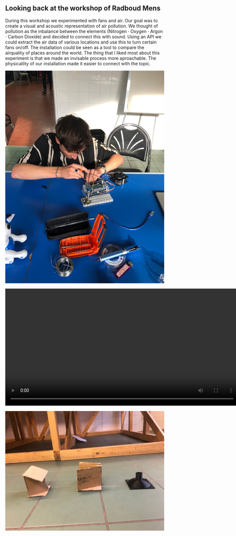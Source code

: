 ## Looking back at the workshop of Radboud Mens

During this workshop we experimented with fans and air. Our goal was to create a visual and acoustic representation of air pollution.
We thought of pollution as the inbalance between the elements (Nitrogen · Oxygen · Argon · Carbon Dioxide) and decided to connect this with sound.
Using an API we could extract the air data of various locations and use this to turn certain fans on/off. The installation could be seen as a tool to compare the airquality of places around the world. The thing that I liked most about this experiment is that we made an invisable process more aproachable. The physicallity of our installation made it easier to connect with the topic. 

![](/img/ex1.jpeg)

<video width="740" controls>
  <source src="/img/ex1.mp4" type="video/mp4">
Your browser does not support the video tag.
</video>

![](/img/ex1.1.jpeg)





